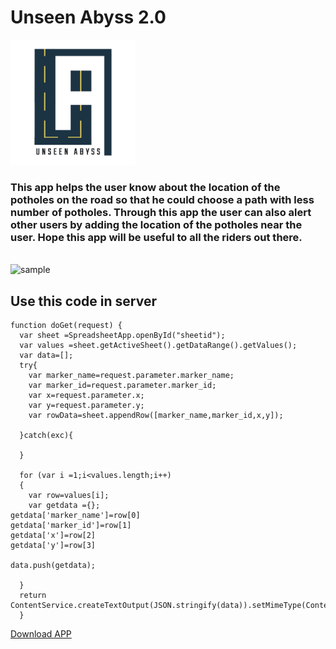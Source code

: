 # Unseen Abyss 2.0



<img src="https://github.com/Grigary-C-Antony/Unseen_Abyss_2.0/raw/main/assets/images/logo.png" alt="logo" width="200"/>

 


### This app helps the user know about the location of the potholes on the road so that he could choose a path with less number of  potholes. Through this app the user can also alert other users by adding the location of the potholes near the user. Hope this app will be useful to all the riders out there. <br>

<br><img src="https://github.com/Grigary-C-Antony/Unseen_Abyss_2.0/raw/main/ezgif-3-e22d97da0373.gif" alt="sample" width="300">
<br>
## Use this code in server
```
function doGet(request) {
  var sheet =SpreadsheetApp.openById("sheetid");
  var values =sheet.getActiveSheet().getDataRange().getValues();
  var data=[];
  try{
    var marker_name=request.parameter.marker_name;
    var marker_id=request.parameter.marker_id;
    var x=request.parameter.x;
    var y=request.parameter.y;
    var rowData=sheet.appendRow([marker_name,marker_id,x,y]);

  }catch(exc){

  }

  for (var i =1;i<values.length;i++)
  {
    var row=values[i];
    var getdata ={};
getdata['marker_name']=row[0]
getdata['marker_id']=row[1]
getdata['x']=row[2]
getdata['y']=row[3]

data.push(getdata);

  }
  return ContentService.createTextOutput(JSON.stringify(data)).setMimeType(ContentService.MimeType.JSON);
  }
 ```
<a id="raw-url" href="https://github.com/Grigary-C-Antony/Unseen_Abyss_2.0/raw/main/app-release.apk">Download APP</a>
